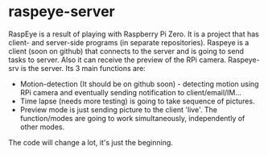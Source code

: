 # raspeye-server

RaspEye is a result of playing with Raspberry Pi Zero. It is a project that has client- and server-side programs (in separate repositories).
Raspeye is a client (soon on github) that connects to the server and is going to send tasks to server. Also it can receive the preview of the RPi camera.
Raspeye-srv is the server. Its 3 main functions are:
- Motion-detection (It should be on github soon) - detecting motion using RPi camera and eventually sending notification to client/email/IM...
- Time lapse (needs more testing) is going to take sequence of pictures.
- Preview mode is just sending picture to the client 'live'.
The function/modes are going to work simultaneously, independently of other modes.

The code will change a lot, it's just the beginning.

